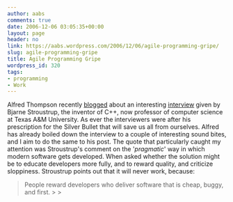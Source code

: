 ```yaml
---
author: aabs
comments: true
date: 2006-12-06 03:05:35+00:00
layout: page
header: no
link: https://aabs.wordpress.com/2006/12/06/agile-programming-gripe/
slug: agile-programming-gripe
title: Agile Programming Gripe
wordpress_id: 320
tags:
- programming
- Work
---
```


Alfred Thompson recently [blogged](http://blogs.msdn.com/alfredth/archive/2006/12/05/the-problem-with-programming.aspx) about an interesting [interview](http://www.techreview.com/InfoTech/17831) given by Bjarne Stroustrup, the inventor of C++, now professor of computer science at Texas A&M University. As ever the interviewers were after his prescription for the Silver Bullet that will save us all from ourselves. Alfred has already boiled down the interview to a couple of interesting sound bites, and I aim to do the same to his post. The quote that particularly caught my attention was Stroustrup's comment on the '_pragmatic_' way in which modern software gets developed. When asked whether the solution might be to educate developers more fully, and to reward quality, and criticize sloppiness. Stroustrup points out that it will never work, because:


<blockquote>People reward developers who deliver software that is cheap, buggy, and first.
> 
> </blockquote>
